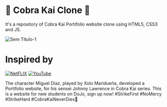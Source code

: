 # 🐍 Cobra Kai Clone 🥋
It's a repository of Cobra Kai Portifolio website clone using HTML5, CSS3 and JS. 

![Sem Título-1](https://user-images.githubusercontent.com/61624336/103779634-cdf5bf00-5012-11eb-8fa0-331f677db81d.jpg)

# Inspired by
[![NetFLIX](https://img.shields.io/badge/-Netflix‍‍‍Series-000000?style=for-the-badge&logo=NetFlix&logoColor=E50914)](https://www.netflix.com/br/title/81002370)
[![YouTube](https://img.shields.io/badge/-YouTube-000?style=for-the-badge&logo=YouTube&logoColor=E50914)](https://youtu.be/NwGC2FUM1ig)

The character Miguel Diaz, played by Xolo Maridueña, developed a Portifolio website, for his sensei Johnny Lawrence in Cobra Kai series. This is a website for new students on DoJo, sign up now! #StrikeFirst #NoMercy #StrikeHard #CobraKaiNeverDies🐍
